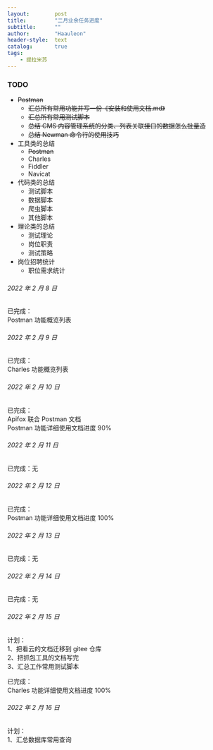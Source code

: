 ```yaml
---
layout:        post
title:         "二月业余任务进度"
subtitle:      ""
author:        "Haauleon"
header-style:  text
catalog:       true
tags:
    - 提拉米苏
---
```


### TODO
- ~~Postman~~
    - ~~汇总所有常用功能并写一份《安装和使用文档.md》~~
    - ~~汇总所有常用测试脚本~~
    - ~~总结 CMS 内容管理系统的分类、列表关联接口的数据怎么批量造~~
    - ~~总结 Newman 命令行的使用技巧~~
- 工具类的总结
    - ~~Postman~~
    - Charles
    - Fiddler
    - Navicat
- 代码类的总结
    - 测试脚本
    - 数据脚本
    - 爬虫脚本
    - 其他脚本
- 理论类的总结
    - 测试理论
    - 岗位职责
    - 测试策略
- 岗位招聘统计
    - 职位需求统计

###### 2022 年 2 月 8 日
已完成：      
Postman 功能概览列表         

###### 2022 年 2 月 9 日
已完成：       
Charles 功能概览列表         

###### 2022 年 2 月 10 日
已完成：          
Apifox 联合 Postman 文档     
Postman 功能详细使用文档进度 90%         

###### 2022 年 2 月 11 日
已完成：无

###### 2022 年 2 月 12 日
已完成：         
Postman 功能详细使用文档进度 100% 

###### 2022 年 2 月 13 日
已完成：无

###### 2022 年 2 月 14 日
已完成：无

###### 2022 年 2 月 15 日
计划：    
1、把看云的文档迁移到 gitee 仓库     
2、把抓包工具的文档写完       
3、汇总工作常用测试脚本      

已完成：         
Charles 功能详细使用文档进度 100%

###### 2022 年 2 月 16 日
计划：      
1、汇总数据库常用查询
